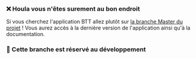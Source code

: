 ﻿### ❌ Houla vous n'êtes surement au bon endroit
Si vous cherchez l'application BTT allez plutôt sur [la branche Master du projet](https://github.com/Valoute-GS/LOUSTICOSV) ! Vous aurez accès à la dernière version de l'application ainsi qu'à la documentation.

### 🚧 Cette branche est réservé au développement